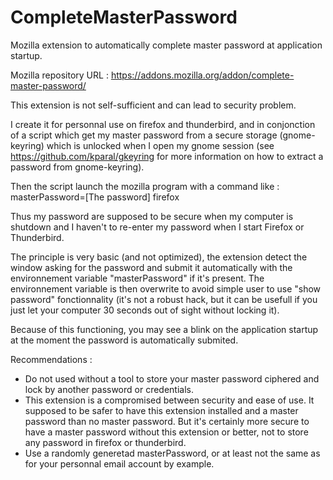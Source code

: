 # CompleteMasterPassword
Mozilla extension to automatically complete master password at application startup.

Mozilla repository URL : https://addons.mozilla.org/addon/complete-master-password/

This extension is not self-sufficient and can lead to security problem.

I create it for personnal use on firefox and thunderbird, and in conjonction of a script which get my master password
from a secure storage (gnome-keyring) which is unlocked when I open my gnome session
(see https://github.com/kparal/gkeyring for more information on how to extract a password from gnome-keyring).

Then the script launch the mozilla program with a command like :
    masterPassword=[The password] firefox

Thus my password are supposed to be secure when my computer is shutdown and I haven't to re-enter my password
when I start Firefox or Thunderbird.

The principle is very basic (and not optimized), the extension detect the window asking for the password and submit it automatically with the environnement variable "masterPassword" if it's present.
The environnement variable is then overwrite to avoid simple user to use "show password" fonctionnality (it's not a robust hack,
but it can be usefull if you just let your computer 30 seconds out of sight without locking it).

Because of this functioning, you may see a blink on the application startup at the moment the password is automatically submited.

Recommendations : 
- Do not used without a tool to store your master password ciphered and lock by another password or credentials.
- This extension is a compromised between security and ease of use. It supposed to be safer to have this extension installed and a master password than no master password. But it's certainly more secure to have a master password without this extension or better, not to store any password in firefox or thunderbird.
- Use a randomly generetad masterPassword, or at least not the same as for your personnal email account by example.
